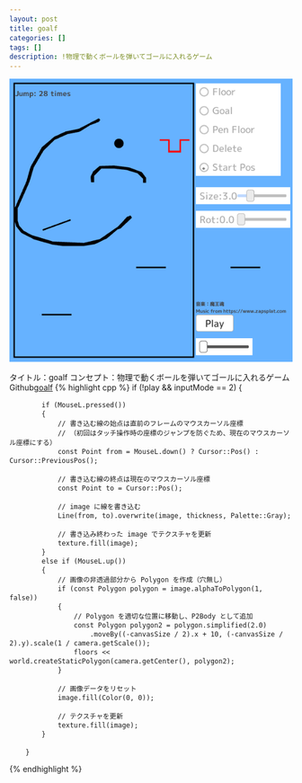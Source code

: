 ```yaml
---
layout: post
title: goalf
categories: []
tags: []
description: !物理で動くボールを弾いてゴールに入れるゲーム
---
```

![bear](https://raw.githubusercontent.com/savioleung/savioleung.github.io/master/images/goalf_1.png)

タイトル：goalf
コンセプト：物理で動くボールを弾いてゴールに入れるゲーム
Github[goalf](https://github.com/savioleung/goalf)
{% highlight cpp %}
if (!play && inputMode == 2)
		{

			if (MouseL.pressed())
			{
				// 書き込む線の始点は直前のフレームのマウスカーソル座標
				// （初回はタッチ操作時の座標のジャンプを防ぐため、現在のマウスカーソル座標にする）
				const Point from = MouseL.down() ? Cursor::Pos() : Cursor::PreviousPos();

				// 書き込む線の終点は現在のマウスカーソル座標
				const Point to = Cursor::Pos();

				// image に線を書き込む
				Line(from, to).overwrite(image, thickness, Palette::Gray);

				// 書き込み終わった image でテクスチャを更新
				texture.fill(image);
			}
			else if (MouseL.up())
			{
				// 画像の非透過部分から Polygon を作成（穴無し）
				if (const Polygon polygon = image.alphaToPolygon(1, false))
				{
					// Polygon を適切な位置に移動し、P2Body として追加
					const Polygon polygon2 = polygon.simplified(2.0)
						.moveBy((-canvasSize / 2).x + 10, (-canvasSize / 2).y).scale(1 / camera.getScale());
					floors << world.createStaticPolygon(camera.getCenter(), polygon2);
				}

				// 画像データをリセット
				image.fill(Color(0, 0));

				// テクスチャを更新
				texture.fill(image);
			}

		}
{% endhighlight %}
